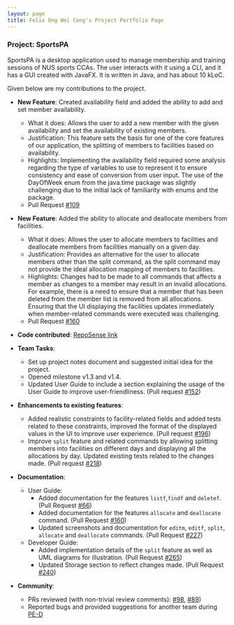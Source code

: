 ```yaml
---
layout: page
title: Felix Ong Wei Cong's Project Portfolio Page
---
```


### Project: SportsPA

SportsPA is a desktop application used to manage membership and training sessions of NUS sports CCAs.
The user interacts with it using a CLI, and it has a GUI created with JavaFX. It is written in Java, and has about 10 kLoC.

Given below are my contributions to the project.

* **New Feature**: Created availability field and added the ability to add and set member availability.
    * What it does: Allows the user to add a new member with the given availability and set the availability of existing members.
    * Justification: This feature sets the basis for one of the core features of our application, the splitting of members to facilities based on availability.
    * Highlights: Implementing the availability field required some analysis regarding the type of variables to use to represent it to ensure consistency and ease of conversion from user input. The use of the DayOfWeek enum from the java.time package was slightly challenging
      due to the initial lack of familiarity with enums and the package.
    * Pull Request [\#109](https://github.com/AY2122S1-CS2103T-W12-1/tp/pull/109)

* **New Feature**: Added the ability to allocate and deallocate members from facilities.
    * What it does: Allows the user to allocate members to facilities and deallocate members from facilities manually on a given day.
    * Justification: Provides an alternative for the user to allocate members other than the split command, as the split command may not provide the ideal allocation mapping of members to facilities.
    * Highlights: Changes had to be made to all commands that affects a member as changes to a member may result in an invalid allocations.
      For example, there is a need to ensure that a member that has been deleted from the member list is removed from all allocations.
      Ensuring that the UI displaying the facilities updates immediately when member-related commands were executed was challenging.
    * Pull Request [\#160](https://github.com/AY2122S1-CS2103T-W12-1/tp/pull/160)

* **Code contributed**: [RepoSense link](https://nus-cs2103-ay2122s1.github.io/tp-dashboard/#breakdown=true&search=felix-ong)

* **Team Tasks**:
    * Set up project notes document and suggested initial idea for the project.
    * Opened milestone v1.3 and v1.4.
    * Updated User Guide to include a section explaining the usage of the User Guide to improve user-friendliness. (Pull request [\#152](https://github.com/AY2122S1-CS2103T-W12-1/tp/pull/152))

* **Enhancements to existing features**:
    * Added realistic constraints to facility-related fields and added tests related to these constraints, improved the format of the displayed values in the UI to improve user experience.
      (Pull request [\#196](https://github.com/AY2122S1-CS2103T-W12-1/tp/pull/196))
    * Improve `split` feature and related commands by allowing splitting members into facilities on different days and displaying all the allocations by day. Updated existing tests related to the changes made. (Pull request [\#218](https://github.com/AY2122S1-CS2103T-W12-1/tp/pull/218))

* **Documentation**:
    * User Guide:
        * Added documentation for the features `listf`,`findf` and `deletef`. (Pull Request [\#66](https://github.com/AY2122S1-CS2103T-W12-1/tp/pull/66))
        * Added documentation for the features `allocate` and `deallocate` command. (Pull Request [\#160](https://github.com/AY2122S1-CS2103T-W12-1/tp/pull/160))
        * Updated screenshots and documentation for `editm`, `editf`, `split`, `allocate` and `deallocate` commands. (Pull Request [\#227](https://github.com/AY2122S1-CS2103T-W12-1/tp/pull/227))
    * Developer Guide:
        * Added implementation details of the `split` feature as well as UML diagrams for illustration. (Pull Request [\#265](https://github.com/AY2122S1-CS2103T-W12-1/tp/pull/265))
        * Updated Storage section to reflect changes made. (Pull Request [\#240](https://github.com/AY2122S1-CS2103T-W12-1/tp/pull/265))

* **Community**:
    * PRs reviewed (with non-trivial review comments): [\#98](https://github.com/AY2122S1-CS2103T-W12-1/tp/pull/98), [\#89](https://github.com/AY2122S1-CS2103T-W12-1/tp/pull/89))
    * Reported bugs and provided suggestions for another team during [PE-D](https://github.com/felix-ong/ped/issues)
